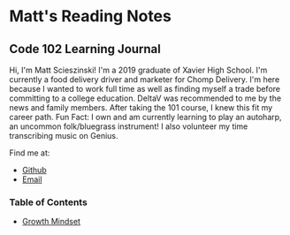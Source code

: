# Matt's Reading Notes

## Code 102 Learning Journal

Hi, I'm Matt Scieszinski! I'm a 2019 graduate of Xavier High School. I'm currently a food delivery driver and marketer for Chomp Delivery. I'm here because I wanted to work full time as well as finding myself a trade before committing to a college education. DeltaV was recommended to me by the news and family members. After taking the 101 course, I knew this fit my career path. Fun Fact: I own and am currently learning to play an autoharp, an uncommon folk/bluegrass instrument! I also volunteer my time transcribing music on Genius.

Find me at:
- [Github](https://github.com/ScieszinskiMatt)
- [Email](matski01@icloud.com)
 
 ### Table of Contents
   - [Growth Mindset](/GrowthMindset.md)
